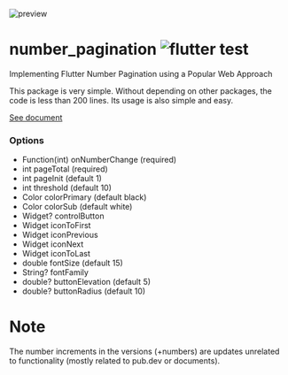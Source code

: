 
![preview](https://github.com/xpwmaosldk/number_pagination/assets/13146337/aed48430-96de-43ec-8864-dc75cae9a197)

# number_pagination ![flutter test](https://github.com/xpwmaosldk/number_pagination/actions/workflows/flutter_test.yml/badge.svg)
Implementing Flutter Number Pagination using a Popular Web Approach

This package is very simple. Without depending on other packages, the code is less than 200 lines. Its usage is also simple and easy.

[See document](https://pub.dev/documentation/number_pagination/latest/number_pagination/NumberPagination-class.html)

### Options
 - Function(int) onNumberChange (required)
 - int pageTotal (required)
 - int pageInit (default 1)
 - int threshold (default 10)
 - Color colorPrimary (default black)
 - Color colorSub (default white)
 - Widget? controlButton
 - Widget iconToFirst
 - Widget iconPrevious
 - Widget iconNext
 - Widget iconToLast
 - double fontSize (default 15)
 - String? fontFamily
 - double? buttonElevation (default 5)
 - double? buttonRadius (default 10)

# Note
The number increments in the versions (+numbers) are updates unrelated to functionality (mostly related to pub.dev or documents).
